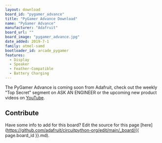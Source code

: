 ```yaml
---
layout: download
board_id: "pygamer_advance"
title: "PyGamer Advance Download"
name: "PyGamer Advance"
manufacturer: "Adafruit"
board_url: ""
board_image: "pygamer_advance.jpg"
date_added: 2019-7-1
family: atmel-samd
bootloader_id: arcade_pygamer
features:
  - Display
  - Speaker
  - Feather-Compatible
  - Battery Charging
---
```


The PyGamer Advance is coming soon from Adafruit, check out the weekly "Top Secret" segment on ASK AN ENGINEER or the upcoming new product videos on [YouTube](https://www.youtube.com/adafruit).

## Contribute

Have some info to add for this board? Edit the source for this page [here](https://github.com/adafruit/circuitpython-org/edit/main/_board/{{ page.board_id }}.md).
